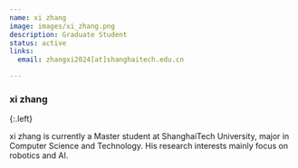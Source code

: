 ```yaml
---
name: xi zhang
image: images/xi_zhang.png
description: Graduate Student
status: active
links:
  email: zhangxi2024[at]shanghaitech.edu.cn

---
```

### xi zhang
{:.left}

xi zhang is currently a Master student at ShanghaiTech University, major in Computer Science and Technology. His research interests mainly focus on robotics and AI.


